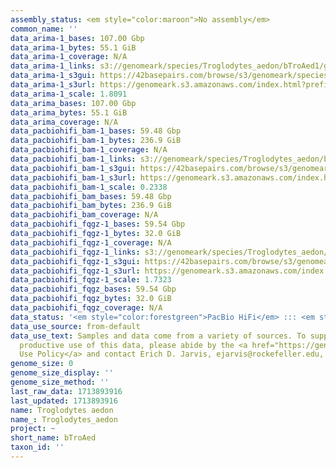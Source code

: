 ```yaml
---
assembly_status: <em style="color:maroon">No assembly</em>
common_name: ''
data_arima-1_bases: 107.00 Gbp
data_arima-1_bytes: 55.1 GiB
data_arima-1_coverage: N/A
data_arima-1_links: s3://genomeark/species/Troglodytes_aedon/bTroAed1/genomic_data/arima/<br>
data_arima-1_s3gui: https://42basepairs.com/browse/s3/genomeark/species/Troglodytes_aedon/bTroAed1/genomic_data/arima/
data_arima-1_s3url: https://genomeark.s3.amazonaws.com/index.html?prefix=species/Troglodytes_aedon/bTroAed1/genomic_data/arima/
data_arima-1_scale: 1.8091
data_arima_bases: 107.00 Gbp
data_arima_bytes: 55.1 GiB
data_arima_coverage: N/A
data_pacbiohifi_bam-1_bases: 59.48 Gbp
data_pacbiohifi_bam-1_bytes: 236.9 GiB
data_pacbiohifi_bam-1_coverage: N/A
data_pacbiohifi_bam-1_links: s3://genomeark/species/Troglodytes_aedon/bTroAed1/genomic_data/pacbio_hifi/<br>
data_pacbiohifi_bam-1_s3gui: https://42basepairs.com/browse/s3/genomeark/species/Troglodytes_aedon/bTroAed1/genomic_data/pacbio_hifi/
data_pacbiohifi_bam-1_s3url: https://genomeark.s3.amazonaws.com/index.html?prefix=species/Troglodytes_aedon/bTroAed1/genomic_data/pacbio_hifi/
data_pacbiohifi_bam-1_scale: 0.2338
data_pacbiohifi_bam_bases: 59.48 Gbp
data_pacbiohifi_bam_bytes: 236.9 GiB
data_pacbiohifi_bam_coverage: N/A
data_pacbiohifi_fqgz-1_bases: 59.54 Gbp
data_pacbiohifi_fqgz-1_bytes: 32.0 GiB
data_pacbiohifi_fqgz-1_coverage: N/A
data_pacbiohifi_fqgz-1_links: s3://genomeark/species/Troglodytes_aedon/bTroAed1/genomic_data/pacbio_hifi/<br>
data_pacbiohifi_fqgz-1_s3gui: https://42basepairs.com/browse/s3/genomeark/species/Troglodytes_aedon/bTroAed1/genomic_data/pacbio_hifi/
data_pacbiohifi_fqgz-1_s3url: https://genomeark.s3.amazonaws.com/index.html?prefix=species/Troglodytes_aedon/bTroAed1/genomic_data/pacbio_hifi/
data_pacbiohifi_fqgz-1_scale: 1.7323
data_pacbiohifi_fqgz_bases: 59.54 Gbp
data_pacbiohifi_fqgz_bytes: 32.0 GiB
data_pacbiohifi_fqgz_coverage: N/A
data_status: '<em style="color:forestgreen">PacBio HiFi</em> ::: <em style="color:forestgreen">Arima</em>'
data_use_source: from-default
data_use_text: Samples and data come from a variety of sources. To support fair and
  productive use of this data, please abide by the <a href="https://genome10k.soe.ucsc.edu/data-use-policies/">Data
  Use Policy</a> and contact Erich D. Jarvis, ejarvis@rockefeller.edu, with any questions.
genome_size: 0
genome_size_display: ''
genome_size_method: ''
last_raw_data: 1713893916
last_updated: 1713893916
name: Troglodytes aedon
name_: Troglodytes_aedon
project: ~
short_name: bTroAed
taxon_id: ''
---
```

